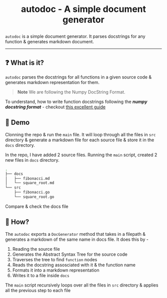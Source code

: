 # <p align="center">autodoc - A simple document generator</p>

`autodoc` is a simple document generator. It parses docstrings for any function & generates markdown document.

---

## ❓ What is it?

`autodoc` parses the docstrings for all functions in a given source code & generates markdown representation for them.

> **Note**
> We are following the Numpy DocString Format.

To understand, how to write function docstrings following the **_numpy docstring format_** - checkout [this excellent guide](https://developer.lsst.io/python/numpydoc.html)

## 🚀 Demo

Clonning the repo & run the `main` file. It will loop through all the files in `src` directory & generate a markdown file for each source file & store it in the `docs` directory.

In the repo, I have added 2 source files. Running the `main` script, created 2 new files in `docs` directory.

```bash
.
├── docs
│   ├── fibonacci.md
│   └── square_root.md
└── src
    ├── fibonacci.go
    └── square_root.go
```

Compare & check the docs file

## 🤔 How?

The `autodoc` exports a `DocGenerator` method that takes in a filepath & generates a markdown of the same name in docs file. It does this by -

1. Reading the source file
2. Generates the Abstract Syntax Tree for the source code
3. Traverses the tree to find `function` nodes
4. Reads the docstring assosciated with it & the function name
5. Formats it into a markdown representation
6. Writes it to a file inside `docs`

The `main` script recursively loops over all the files in `src` directory & applies all the previous step to each file
